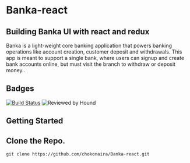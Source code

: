 # Banka-react
Building Banka UI with react and redux
------------
Banka is a light-weight core banking application that powers banking operations like account creation, customer deposit and withdrawals. This app is meant to support a single bank, where users can signup and create bank accounts online, but must visit the branch to withdraw or deposit money..

## Badges
[![Build Status](https://travis-ci.com/chokonaira/Banka-react.svg?branch=staging)](https://travis-ci.com/chokonaira/Banka-react) ![Reviewed by Hound](https://img.shields.io/badge/Reviewed_by-Hound-yellow.svg)

## Getting Started
Clone the Repo.
------------
`git clone https://github.com/chokonaira/Banka-react.git`
